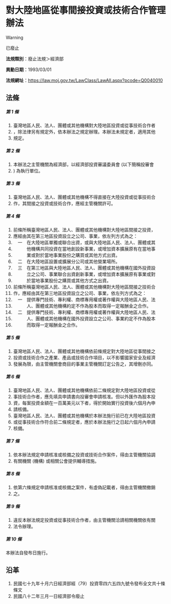 # 對大陸地區從事間接投資或技術合作管理辦法


> [!WARNING]
> 已廢止


**法規類別**：廢止法規＞經濟部

**異動日期**：1993/03/01  

**法規網址**：https://law.moj.gov.tw/LawClass/LawAll.aspx?pcode=Q0040010



## 法條
##### 第 1 條
1. 臺灣地區人民、法人、團體或其他機構對大陸地區投資或從事技術合作者
1. ，除法律另有規定外，依本辦法之規定辦理。本辦法未規定者，適用其他
1. 規定。

##### 第 2 條
1. 本辦法之主管機關為經濟部，以經濟部投資審議委員會 (以下簡稱投審會
1. ) 為執行單位。

##### 第 3 條
1. 臺灣地區人民、法人、團體或其他機構不得直接在大陸投資或從事技術合
1. 作，其間接之投資或技術合作，應經主管機關許可。

##### 第 4 條
1. 前條所稱臺灣地區人民、法人、團體或其他機構對大陸地區間接之投資，
1. 應經由其在第三地區投資設立之公司、事業，依左列方式為之：
1. 　一　在大陸地區單獨或聯合出資，或與大陸地區人民、法人、團體或其
1. 　　　他機構共同投資在當地創設新事業，或增加資本擴展原有在當地事
1. 　　　業或對於當地事業股份之購買或其他方式出資。
1. 　二　在大陸地區設置或擴展分公司或其他營業場所。
1. 　三　在第三地區與大陸地區人民、法人、團體或其他機構在國外投資設
1. 　　　立之公司、事業聯合出資創新事業，或增加資本擴展原有事業或對
1. 　　　於當地事業股份之購買或其他方式之出資。
1. 前條所稱臺灣地區人民、法人、團體或其他機構對大陸地區間接之技術合
1. 作，應經由其在第三地區投資設立之公司、事業，依左列方式為之：
1. 　一　提供專門技術、專利權、商標專用權或著作權與大陸地區人民、法
1. 　　　人、團體或其他機構約定不作為股本而取得一定報酬金之合作。
1. 　二　提供專門技術、專利權、商標專用權或著作權與大陸地區人民、法
1. 　　　人、團體或其他機構在國外投資設立之公司、事業約定不作為股本
1. 　　　而取得一定報酬金之合作。

##### 第 5 條
1. 臺灣地區人民、法人、團體或其他機構依前條規定對大陸地區從事間接之
1. 投資或技術合作之產業、產品或技術合作項目，以不影響國家安全及經濟
1. 發展為限，由主管機關會商目的事業主管機關訂定公告之，其增刪亦同。

##### 第 6 條
1. 臺灣地區人民、法人、團體或其他機構依前二條規定對大陸地區投資或從
1. 事技術合作者，應先填具申請書向投審會申請核准。但以外匯作為股本投
1. 資，每案投資金額在一百萬美元以下者，得於開始實行投資後六個月內申
1. 請核備。
1. 臺灣地區人民、法人、團體或其他機構於本辦法施行前已在大陸地區投資
1. 或從事技術合作符合前二條規定者，應於本辦法施行之日起六個月內申請
1. 核備。

##### 第 7 條
1. 依本辦法規定申請核准或核備之投資或技術合作案件，得由主管機關協調
1. 有關機關 (機構) 或相關公會提供輔導措施。

##### 第 8 條
1. 依第六條規定申請核准或核備之案件，有虛偽記載者，得由主管機關撤銷
1. 之。

##### 第 9 條
1. 違反本辦法規定投資或從事技術合作者，由主管機關洽請相關機關依有關
1. 法令辦理。

##### 第 10 條
本辦法自發布日施行。

## 沿革
1. 民國七十九年十月六日經濟部經（79）投資零四六五四九號令發布全文共十條條文                                                      
1. 民國八十二年三月一日經濟部令廢止
